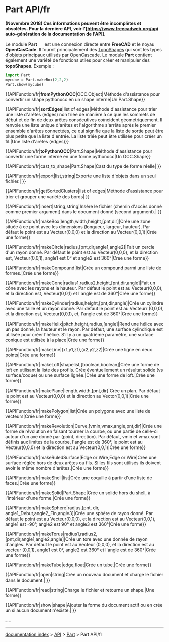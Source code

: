 # Part API/fr
**(Novembre 2018) Ces informations peuvent être incomplètes et obsolètes. Pour la dernière API, voir l'[https://www.freecadweb.org/api auto-génération de la documentation de l'API].**

Le module **Part** <img alt="" src=images/Workbench_Part.png  style="width:16px;"> est une connexion directe entre **FreeCAD** et le noyau **OpenCasCade**. Il fournit principalement des [TopoShapes](TopoShape_API/fr.md) qui sont les types d\'objets principaux utilisés par OpenCascade. Le module **Part** contient également une variété de fonctions utiles pour créer et manipuler des **topoShapes**. Exemple : 
```python
import Part
mycube = Part.makeBox(2,2,2)
Part.show(mycube)
```


{{APIFunction/fr|__fromPythonOCC__|OCC.Object|Méthode d'assistance pour convertir un shape pythonocc en un shape interne|Un Part.Shape}}


{{APIFunction/fr|__sortEdges__|list of edges|Méthode d'assistance pour trier une liste d'arêtes (edges) non triée de manière à ce que les sommets de début et de fin de deux arêtes consécutives coïncident géométriquement. Il renvoie une liste unique d'arêtes et l'algorithme s'arrête après le premier ensemble d'arêtes connectées, ce qui signifie que la liste de sortie peut être plus petite que la liste d'entrée. La liste triée peut être utilisée pour créer un fil.|Une liste d'arêtes (edges)}}


{{APIFunction/fr|__toPythonOCC__|Part.Shape|Méthode d'assistance pour convertir une forme interne en une forme pythonocc|Un OCC.Shape}}


{{APIFunction/fr|cast_to_shape|Part.Shape|Cast du type de forme réelle| }}


{{APIFunction/fr|export|list,string|Exporte une liste d'objets dans un seul fichier.| }}


{{APIFunction/fr|getSortedClusters|list of edges|Méthode d'assistance pour trier et grouper une variété des bords| }}


{{APIFunction/fr|insert|string,string|Insère le fichier (chemin d'accès donné comme premier argument) dans le document donné (second argument).| }}


{{APIFunction/fr|makeBox|length,width,height,[pnt,dir]|Crée une zone située à ce point avec les dimensions (longueur, largeur, hauteur). Par défaut le point est au Vecteur(0,0,0) et la direction au Vecteur(0,0,1)|Crée une forme}}


{{APIFunction/fr|makeCircle|radius,[pnt,dir,angle1,angle2]|Fait un cercle d'un rayon donné. Par défaut le point est au Vecteur(0,0,0), et la direction est, Vecteur(0,0,1), angle1 est 0° et angle2 est 360°|Crée une forme}}


{{APIFunction/fr|makeCompound|list|Crée un compound parmi une liste de formes.|Crée une forme}}


{{APIFunction/fr|makeCone|radius1,radius2,height,[pnt,dir,angle]|Fait un cône avec les rayons et la hauteur. Par défaut le point est au Vecteur(0,0,0), et la direction est, Vecteur(0,0,1) et l'angle est de 360°|Crée une forme}}


{{APIFunction/fr|makeCylinder|radius,height,[pnt,dir,angle]|Crée un cylindre avec une taille et un rayon donné. Par défaut le point est au Vecteurr (0,0,0), et la direction est, Vecteur(0,0,1), et, l'angle est de 360°|Crée une forme}}


{{APIFunction/fr|makeHelix|pitch,height,radius,[angle]|Rend une hélice avec un pas donné, la hauteur et le rayon. Par défaut, une surface cylindrique est utilisée pour créer l'hélice. S'il y a un quatrième paramètre, une surface conique est utilisée à la place|Crée une forme}}


{{APIFunction/fr|makeLine|(x1,y1,z1),(x2,y2,z2)|Crée une ligne en deux points|Crée une forme}}


{{APIFunction/fr|makeLoft|shapelist<profiles>,[boolean<solid>,boolean<ruled>]|Crée une forme de loft en utilisant la liste des profils. Crée éventuellement un résultat solide (vs surface/coque) ou une surface lignée.|Crée une forme de loft.|Crée une forme}}


{{APIFunction/fr|makePlane|length,width,[pnt,dir]|Crée un plan. Par défaut le point est au Vecteur(0,0,0) et la direction au Vector(0,0,1)|Crée une forme}}


{{APIFunction/fr|makePolygon|list|Crée un polygone avec une liste de vecteurs|Crée une forme}}


{{APIFunction/fr|makeRevolution|Curve,[vmin,vmax,angle,pnt,dir]|Crée une forme de révolution en faisant tourner la courbe, ou une partie de celle-ci autour d'un axe donné par (point, direction). Par défaut, vmin et vmax sont définis aux limites de la courbe, l'angle est de 360°, le point est au Vecteur(0,0,0) et la direction est au Vecteur(0,0,1)|Crée une forme}}


{{APIFunction/fr|makeRuledSurface|Edge or Wire,Edge or Wire|Crée une surface réglée hors de deux arêtes ou fils. Si les fils sont utilisés ils doivent avoir le même nombre d'arêtes.|Crée une forme}}


{{APIFunction/fr|makeShell|list|Crée une coquille à partir d'une liste de faces.|Crée une forme}}


{{APIFunction/fr|makeSolid|Part.Shape|Crée un solide hors du shell, à l'intérieur d'une forme.|Crée une forme}}


{{APIFunction/fr|makeSphere|radius,[pnt, dir, angle1_Debut,angle2_Fin,angle3]|Crée une sphère de rayon donné. Par défaut le point est au Vecteur(0,0,0), et la direction est au Vecteur(0,0,1), angle1 est -90°, angle2 est 90° et angle3 est 360°|Crée une forme}}


{{APIFunction/fr|makeTorus|radius1,radius2,[pnt,dir,angle1,angle2,angle]|Crée un tore avec une donnée de rayon d'angles. Par défaut le point est au Vecteur (0,0,0), et la direction est au vecteur (0,0,1), angle1 est 0°, angle2 est 360° et l'angle est de 360°|Crée une forme}}


{{APIFunction/fr|makeTube|edge,float|Crée un tube.|Crée une forme}}


{{APIFunction/fr|open|string|Crée un nouveau document et charge le fichier dans le document.| }}


{{APIFunction/fr|read|string|Charge le fichier et retourne un shape.|Une forme}}


{{APIFunction/fr|show|shape|Ajouter la forme du document actif ou en crée un si aucun document n'existe.| }}


 

_ _

---
[documentation index](../README.md) > [API](Category_API.md) > [Part](Part_Workbench.md) > Part API/fr
